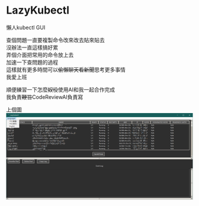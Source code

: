 # LazyKubectl
懶人kubectl GUI

查個問題一直要複製命令改來改去貼來貼去  
沒辦法一直這樣搞好累  
弄個介面把常用的命令放上去  
加速一下查問題的過程  
這樣就有更多時間可以~~偷懶聊天看新聞~~思考更多事情  
我愛上班  

順便練習一下怎麼~~奴役~~使用AI和我一起合作完成  
我負責~~鞭笞~~CodeReviewAI負責寫  

上個圖  
![alt text](readme/image240716.png)
